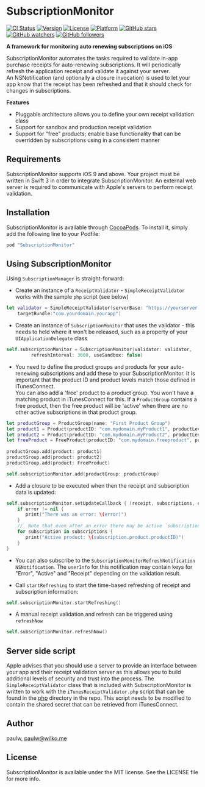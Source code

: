 # SubscriptionMonitor

[![CI Status](http://img.shields.io/travis/paulw11/subscription-monitor.svg?style=flat)](https://travis-ci.org/paulw/SubscriptionMonitor)
[![Version](https://img.shields.io/cocoapods/v/SubscriptionMonitor.svg?style=flat)](http://cocoapods.org/pods/SubscriptionMonitor)
[![License](https://img.shields.io/cocoapods/l/SubscriptionMonitor.svg?style=flat)](http://cocoapods.org/pods/SubscriptionMonitor)
[![Platform](https://img.shields.io/cocoapods/p/SubscriptionMonitor.svg?style=flat)](http://cocoapods.org/pods/SubscriptionMonitor)
[![GitHub stars](https://img.shields.io/github/stars/badges/shields.svg?style=social&label=Star)](http://github.com/paulw11/subscription-monitor)
[![GitHub watchers](https://img.shields.io/github/watchers/badges/shields.svg?style=social&label=Watch)](https://github.com/paulw11/subscription-monitor)
[![GitHub followers](https://img.shields.io/github/followers/espadrine.svg?style=social&label=Follow)](http://github.com/paulw11/subscription-monitor)

**A framework for monitoring auto renewing subscriptions on iOS**

SubscriptionMonitor automates the tasks required to validate in-app purchase receipts for auto-renewing subscriptions.
It will periodically refresh the application receipt and validate it against your server.  
An NSNotification (and optionally a closure invocation) is used to let your app know that the receipt has been refreshed 
and that it should check for changes in subscriptions.

**Features**

* Pluggable architecture allows you to define your own receipt validation class
* Support for sandbox and production receipt validation
* Support for "free" products; enable base functionality that can be overridden by subscriptions using in a consistent manner

## Requirements
SubscriptionMonitor supports iOS 9 and above. Your project must be written in Swift 3 in order to integrate SubscriptionMonitor.
An external web server is required to communicate with Apple's servers to perform receipt validation.

## Installation

SubscriptionMonitor is available through [CocoaPods](http://cocoapods.org). To install
it, simply add the following line to your Podfile:

```ruby
pod "SubscriptionMonitor"
```

## Using SubscriptionMonitor

Using `SubscriptionManager` is straight-forward:

* Create an instance of a `ReceiptValidator` - `SimpleReceiptValidator` works with the sample `php` script (see below)
```swift
let validator = SimpleReceiptValidator(serverBase: "https://yourserver.yourdomain.com/iTunesReceiptValidator.php", 
    targetBundle:"com.yourdomain.yourapp")
```
* Create an instance of `SubscriptionMonitor` that uses the validator - this needs to held where it won't be released,
such as a property of your `UIApplicationDelegate` class
```swift   
self.subscriptionMonitor = SubscriptionMonitor(validator: validator, 
         refreshInterval: 3600, useSandbox: false)
```
* You need to define the product groups and products for your auto-renewing subscriptions and add these to your SubscriptionMonitor. 
It is important that the product ID and product levels match those defined in iTunesConnect.  
You can also add a 'free' product to a product group.  You won't have a matching product in iTunesConnect for this.  If a
`ProductGroup` contains a free product, then the free product will be 'active' when there are no other active subscriptions
in that product group.
```swift 
let productGroup = ProductGroup(name: "First Product Group")
let product1 = Product(productID: "com.mydomain.myProduct1", productLevel: 1, duration: .year)
let product2 = Product(productID: "com.mydomain.myProduct2", productLevel: 1, duration: .month)
let freeProduct = FreeProduct(productID: "com.mydomain.freeproduct", productLevel: 99)
    
productGroup.add(product: product1)
productGroup.add(product: product2)
productGroup.add(product: FreeProduct)

self.subscriptionMonitor.add(productGroup: productGroup)
```

* Add a closure to be executed when then the receipt and subscription data is updated:
```swift 
self.subscriptionMonitor.setUpdateCallback { (receipt, subscriptions, error) -> Void in
    if error != nil {
       print("There was an error: \(error)")
    }
    //  Note that even after an error there may be active `subscriptions` if you have free products defined
    for subscription in subscriptions {
       print("Active product: \(subscription.product.productID)")
    }
}
```

* You can also subscribe to the `SubscriptionMonitorRefreshNotification` `NSNotification`.  The `userInfo` for this
notification may contain keys for "Error", "Active" and "Receipt" depending on the validation result.

* Call `startRefreshing` to start the time-based refreshing of receipt and subscription information:
```swift
self.subscriptionMonitor.startRefreshing()
```

* A manual receipt validation and refresh can be triggered using `refreshNow`
```swift 
self.subscriptionMonitor.refreshNow()
```

## Server side script

Apple advises that you should use a server to provide an interface between your app and their receipt validation server as this 
allows you to build additional levels of security and trust into the process.  The `SimpleReceiptValidator` class that is included
with SubscriptionMonitor is written to work with the `iTunesReceiptValidator.php` script that can be found in the [php](https://github.com/paulw11/subscription-monitor/tree/master/php) directory
in the repo.  This script needs to be modified to contain the shared secret that can be retrieved from iTunesConnect.

## Author

paulw, paulw@wilko.me

## License

SubscriptionMonitor is available under the MIT license. See the LICENSE file for more info.
